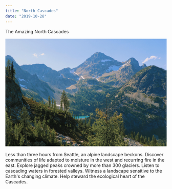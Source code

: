 ```yaml
---
title: "North Cascades"
date: "2019-10-28"
---
```


The Amazing North Cascades

![North Cascades](./north-cascades.png)

Less than three hours from Seattle, an alpine landscape beckons. Discover communities of life adapted to moisture in the west and recurring fire in the east. Explore jagged peaks crowned by more than 300 glaciers. Listen to cascading waters in forested valleys. Witness a landscape sensitive to the Earth's changing climate. Help steward the ecological heart of the Cascades.
